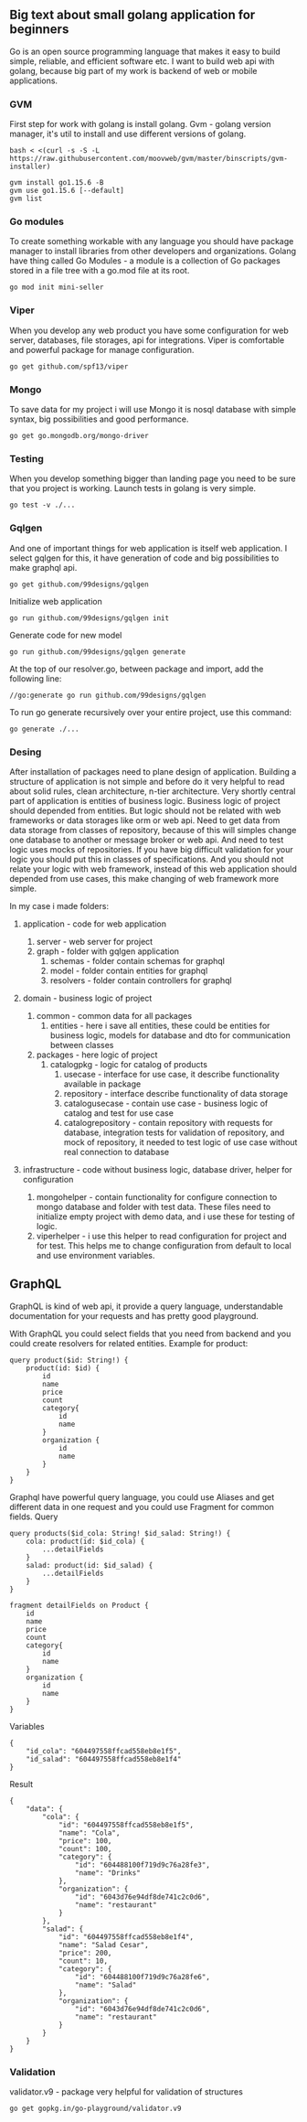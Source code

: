 ## Big text about small golang application for beginners
Go is an open source programming language that makes it easy to build simple, reliable, and efficient software etc. I want to build web api with golang, because big part of my work is backend of web or mobile applications.


### GVM
First step for work with golang is install golang.
Gvm - golang version manager, it's util to install and use different versions of golang.
```
bash < <(curl -s -S -L https://raw.githubusercontent.com/moovweb/gvm/master/binscripts/gvm-installer)

gvm install go1.15.6 -B
gvm use go1.15.6 [--default]
gvm list
```

### Go modules
To create something workable with any language you should have package manager to install libraries from other developers and organizations. Golang have thing called Go Modules - a module is a collection of Go packages stored in a file tree with a go.mod file at its root.
```
go mod init mini-seller
```

### Viper
When you develop any web product you have some configuration for web server, databases, file storages, api for integrations. Viper is comfortable and powerful package for manage configuration.
```
go get github.com/spf13/viper
```

### Mongo
To save data for my project i will use Mongo it is nosql database with simple syntax, big possibilities and good performance.
```
go get go.mongodb.org/mongo-driver
```

### Testing
When you develop something bigger than landing page you need to be sure that you project is working. Launch tests in golang is very simple.
```
go test -v ./...
```

### Gqlgen
And one of important things for web application is itself web application. I select gqlgen for this, it have generation of code and big possibilities to make graphql api.
```
go get github.com/99designs/gqlgen
```

Initialize web application
```
go run github.com/99designs/gqlgen init
```

Generate code for new model
```
go run github.com/99designs/gqlgen generate
```

At the top of our resolver.go, between package and import, add the following line:
```
//go:generate go run github.com/99designs/gqlgen
```
To run go generate recursively over your entire project, use this command:
```
go generate ./...
```

### Desing
After installation of packages need to plane design of application. Building a structure of application is not simple and before do it very helpful to read about solid rules, clean architecture, n-tier architecture. Very shortly central part of application is entities of business logic. Business logic of project should depended from entities. But logic should not be related with web frameworks or data storages like orm or web api. Need to get data from data storage from classes of repository, because of this will simples change one database to another or message broker or web api. And need to test logic uses mocks of repositories. If you have big difficult validation for your logic you should put this in classes of specifications. And you should not relate your logic with web framework, instead of this web application should depended from use cases, this make changing of web framework more simple.

In my case i made folders:

1. application - code for web application
    1. server - web server for project
    2. graph - folder with gqlgen application
        1. schemas - folder contain schemas for graphql
        2. model - folder contain entities for graphql
        3. resolvers - folder contain controllers for graphql

2. domain - business logic of project
    1. common - common data for all packages
        1. entities - here i save all entities, these could be entities for business logic, models for database and dto for communication between classes
    2. packages - here logic of project
        1. catalogpkg - logic for catalog of products
            1. usecase - interface for use case, it describe functionality available in package
            2. repository - interface describe functionality of data storage
            3. catalogusecase - contain use case - business logic of catalog and test for use case
            4. catalogrepository - contain repository with requests for database, integration tests for validation of repository, and mock of repository, it needed to test logic of use case without real connection to database
3. infrastructure - code without business logic, database driver, helper for configuration
    1. mongohelper - contain functionality for configure connection to mongo database and folder with test data. These files need to initialize empty project with demo data, and i use these for testing of logic.
    2. viperhelper - i use this helper to read configuration for project and for test. This helps me to change configuration from default to local and use environment variables.



## GraphQL
GraphQL is kind of web api, it provide a query language, understandable documentation for your requests and has pretty good playground.

With GraphQL you could select fields that you need from backend and you could create resolvers for related entities. Example for product:

```
query product($id: String!) {
    product(id: $id) {
        id
        name
        price
        count
        category{
            id
            name
        }
        organization {
            id
            name
        }
    }
}
```

Graphql have powerful query language, you could use Aliases and get different data in one request and you could use Fragment for common fields.
Query
```
query products($id_cola: String! $id_salad: String!) {
    cola: product(id: $id_cola) {
        ...detailFields
    }
  	salad: product(id: $id_salad) {
        ...detailFields
    }
}

fragment detailFields on Product {
    id
    name
    price
    count
    category{
        id
        name
    }
    organization {
        id
        name
    }
}
```
Variables
```
{
    "id_cola": "604497558ffcad558eb8e1f5",
    "id_salad": "604497558ffcad558eb8e1f4"
}
```

Result
```
{
    "data": {
        "cola": {
            "id": "604497558ffcad558eb8e1f5",
            "name": "Cola",
            "price": 100,
            "count": 100,
            "category": {
                "id": "604488100f719d9c76a28fe3",
                "name": "Drinks"
            },
            "organization": {
                "id": "6043d76e94df8de741c2c0d6",
                "name": "restaurant"
            }
        },
        "salad": {
            "id": "604497558ffcad558eb8e1f4",
            "name": "Salad Cesar",
            "price": 200,
            "count": 10,
            "category": {
                "id": "604488100f719d9c76a28fe6",
                "name": "Salad"
            },
            "organization": {
                "id": "6043d76e94df8de741c2c0d6",
                "name": "restaurant"
            }
        }
    }
}
```





### Validation
validator.v9 - package very helpful for validation of structures
```
go get gopkg.in/go-playground/validator.v9
```